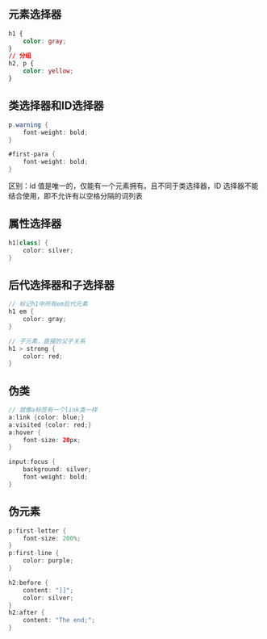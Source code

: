## 元素选择器

```css
h1 {
    color: gray;
}
// 分组
h2, p {
    color: yellow;
}
```



## 类选择器和ID选择器

```java
p.warning {
    font-weight: bold;
}

#first-para {
	font-weight: bold;
}
```

区别：id 值是唯一的，仅能有一个元素拥有。且不同于类选择器，ID 选择器不能结合使用，即不允许有以空格分隔的词列表



## 属性选择器

```java
h1[class] {
    color: silver;
}
```



## 后代选择器和子选择器

```java
// 标记h1中所有em后代元素
h1 em {
    color: gray;
}

// 子元素，直接的父子关系
h1 > strong {
    color: red;
}
```



## 伪类

```java
// 就像a标签有一个link类一样
a:link {color: blue;}
a:visited {color: red;}
a:hover {
    font-size: 20px;
}

input:focus {
	background: silver;
	font-weight: bold;
}
```



## 伪元素

```java
p:first-letter {
    font-size: 200%;
}
p:first-line {
    color: purple;
}

h2:before {
    content: "]]";
    color: silver;
}
h2:after {
    content: "The end;";
}
```


